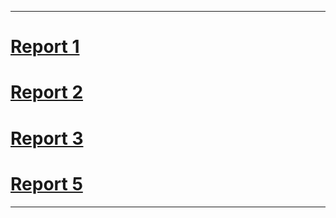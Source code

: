 
---

# [Report 1](weekly-reports/roshan-weekly-reports-1.md)

# [Report 2](weekly-reports/roshan-weekly-reports-2.md)

# [Report 3](weekly-reports/roshan-weekly-reports-3.md) 

# [Report 5](weekly-reports/roshan-weekly-reports-5.md) 


---



